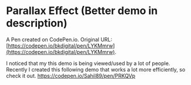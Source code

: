 # Parallax Effect (Better demo in description)

A Pen created on CodePen.io. Original URL: [https://codepen.io/bkdigital/pen/LYKMmrw](https://codepen.io/bkdigital/pen/LYKMmrw).

I noticed that my this demo is being viewed/used by a lot of people. Recently I created this following demo that works a lot more efficiently, so check it out. https://codepen.io/Sahil89/pen/PRKQVp